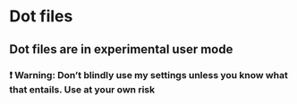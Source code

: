 # Dot files

## Dot files are in experimental user mode

### :exclamation: Warning: Don’t blindly use my settings unless you know what that entails. Use at your own risk
